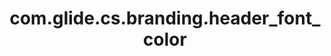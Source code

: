 ---
layout: page
title: com.glide.cs.branding.header_font_color
description: ""
value: "#ffffff"
---